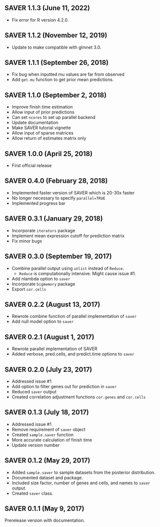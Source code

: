 ## SAVER 1.1.3 (June 11, 2022)

* Fix error for R version 4.2.0.

## SAVER 1.1.2 (November 12, 2019)

* Update to make compatible with glmnet 3.0.

## SAVER 1.1.1 (September 26, 2018)

* Fix bug when inputted mu values are far from observed
* Add `get.mu` function to get prior mean predictions.

## SAVER 1.1.0 (September 2, 2018)

* Improve finish time estimation
* Allow input of prior predictions
* Can set `ncores` to set up parallel backend
* Update documentation
* Make SAVER tutorial vignette
* Allow input of sparse matrices
* Allow return of estimates matrix only

## SAVER 1.0.0 (April 25, 2018)

* First official release

## SAVER 0.4.0 (February 28, 2018)
  
* Implemented faster version of SAVER which is 20-30x faster
* No longer necessary to specify ```parallel=TRUE```
* Implemented progress bar

## SAVER 0.3.1 (January 29, 2018)

* Incorporate `iterators` package
* Implement mean expression cutoff for prediction matrix
* Fix minor bugs

## SAVER 0.3.0 (September 19, 2017)

* Combine parallel output using `unlist` instead of `Reduce`. 
  * `Reduce` is computationally intensive. Might cause issue #1.
* Add nlambda option to `saver`
* Incorporate `bigmemory` package
* Export `cor.cells`


## SAVER 0.2.2 (August 13, 2017)

* Rewrote combine function of parallel implementation of `saver`
* Add null model option to `saver`

## SAVER 0.2.1 (August 1, 2017)

* Rewrote parallel implementation of SAVER
* Added verbose, pred.cells, and predict.time options to `saver`

## SAVER 0.2.0 (July 23, 2017)

* Addressed issue #1
* Add option to filter genes out for prediction in `saver`  
* Reduced `saver` output
* Created correlation adjustment functions `cor.genes` and `cor.cells`


## SAVER 0.1.3 (July 18, 2017)

* Addressed issue #1 
* Remove requirement of `saver` object
* Created `sample.saver` function
* More accurate calculation of finish time
* Update version number

## SAVER 0.1.2 (May 29, 2017)

* Added `sample.saver` to sample datasets from the posterior distribution.
* Documented dataset and package.
* Included size factor, number of genes and cells, and names to `saver` output.
* Created `saver` class.

## SAVER 0.1.1 (May 9, 2017)

Prerelease version with documentation.



